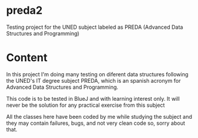 # preda2
Testing project for the UNED subject labeled as PREDA (Advanced Data Structures and Programming)

# Content
In this project I'm doing many testing on diferent data structures following the UNED's IT degree subject PREDA, which is an spanish acronym for Advanced Data Structures and Programming.

This code is to be tested in BlueJ and with learning interest only. It will never be the solution for any practical exercise from this subject

All the classes here have been coded by me while studying the subject and they may contain failures, bugs, and not very clean code so, sorry about that.
